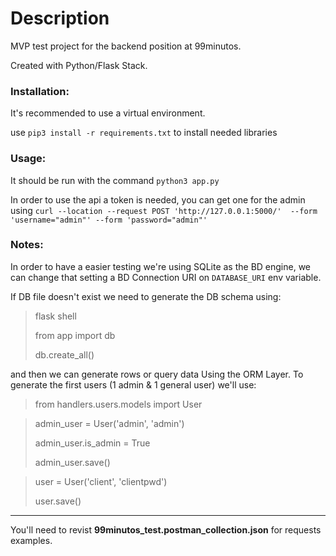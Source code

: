 # Description
MVP test project for the backend position at 99minutos.

Created with Python/Flask Stack.

### Installation:
It's recommended to use a virtual environment.

use `pip3 install -r requirements.txt`  to install needed libraries

### Usage:
It should be run with the command `python3 app.py`

In order to use the api a token is needed, you can get one for the admin using
`curl --location --request POST 'http://127.0.0.1:5000/' 
--form 'username="admin"' --form 'password="admin"'`

### Notes:
In order to have a easier testing we're using SQLite as the BD engine, we can change that
setting a BD Connection URI on `DATABASE_URI` env variable.

If DB file doesn't exist we need to generate the DB schema using:

>flask shell
> 
>from app import db
>
>db.create_all()

and then we can generate rows or query data Using the ORM Layer. 
To generate the first users (1 admin & 1 general user) we'll use:


> from handlers.users.models import User

> admin_user = User('admin', 'admin')
> 
> admin_user.is_admin = True
> 
> admin_user.save()
 
> user = User('client', 'clientpwd')
> 
> user.save()
---
 You'll need to revist **99minutos_test.postman_collection.json** for requests examples.